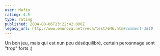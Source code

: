 ```yaml
---
user: Mafio
rating: 4.5
type: rating
published: 2004-08-06T23:22:42.000Z
legacy_url: http://www.emunova.net/veda/test/646.htm#comment-1819
---
```

Un bon jeu, mais qui est nun peu déséquilibré, certain perosnnage sont "trop" forts :)